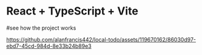 # React + TypeScript + Vite

#see how the project works


https://github.com/alanfrancis442/local-todo/assets/119670162/86030d97-ebd7-45cd-984d-8e33b24b89e3

